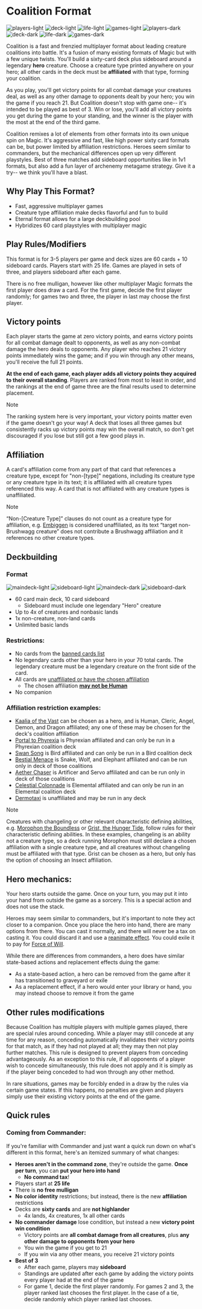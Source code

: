 # Coalition Format

![players-light](images/players_light.png#gh-light-mode-only "3-5 Players") ![deck-light](images/deck_light.png#gh-light-mode-only "60 Card Deck") ![life-light](images/life_light.png#gh-light-mode-only "25 Life") ![games-light](images/games_light.png#gh-light-mode-only "90 Minutes")
![players-dark](images/players_dark.png#gh-dark-mode-only "3-5 Players") ![deck-dark](images/deck_dark.png#gh-dark-mode-only "60 Card Deck") ![life-dark](images/life_dark.png#gh-dark-mode-only "25 Life") ![games-dark](images/games_dark.png#gh-dark-mode-only "90 Minutes")

Coalition is a fast and frenzied multiplayer format about leading creature coalitions into battle. It's a fusion of many existing formats of Magic but with a few unique twists. You'll build a sixty-card deck plus sideboard around a legendary **hero** creature. Choose a creature type printed anywhere on your hero; all other cards in the deck must be **affiliated** with that type, forming your coalition.

As you play, you'll get victory points for all combat damage your creatures deal, as well as any other damage to opponents dealt by your hero; you win the game if you reach 21. But Coalition doesn't stop with game one-- it's intended to be played as best of 3. Win or lose, you'll add all victory points you get during the game to your standing, and the winner is the player with the most at the end of the third game.

Coalition remixes a lot of elements from other formats into its own unique spin on Magic. It's aggressive and fast, like high power sixty card formats can be, but power limited by affiliation restrictions. Heroes seem similar to commanders, but the mechanical differences open up very different playstyles. Best of three matches add sideboard opportunities like in 1v1 formats, but also add a fun layer of archenemy metagame strategy. Give it a try-- we think you'll have a blast. 

## Why Play This Format?
* Fast, aggressive multiplayer games
* Creature type affiliation make decks flavorful and fun to build
* Eternal format allows for a large deckbuilding pool
* Hybridizes 60 card playstyles with multiplayer magic

## Play Rules/Modifiers
This format is for 3-5 players per game and deck sizes are 60 cards + 10 sideboard cards. Players start with 25 life. Games are played in sets of three, and players sideboard after each game.

There is no free mulligan, however like other multiplayer Magic formats the first player does draw a card. For the first game, decide the first player randomly; for games two and three, the player in last may choose the first player.

## Victory points
Each player starts the game at zero victory points, and earns victory points for all combat damage dealt to opponents, as well as any non-combat damage the hero deals to opponents. Any player who reaches 21 victory points immediately wins the game; and if you win through any other means, you'll receive the full 21 points. 

**At the end of each game, each player adds all victory points they acquired to their overall standing**. Players are ranked from most to least in order, and the rankings at the end of game three are the final results used to determine placement.

> [!NOTE] 
> The ranking system here is very important, your victory points matter even if the game doesn't go your way! A deck that loses all three games but consistently racks up victory points may win the overall match, so don't get discouraged if you lose but still got a few good plays in.


## Affiliation
A card's affiliation come from any part of that card that references a creature type, except for "non-[type]" negations, including its creature type or any creature type in its text; it is affiliated with all creature types referenced this way. A card that is not affiliated with any creature types is unaffiliated.
> [!NOTE] 
> “Non-[Creature Type]” clauses do not count as a creature type for affiliation, e.g. [Embiggen](https://scryfall.com/card/unf/137/embiggen) is considered unaffiliated, as its text “target non-Brushwagg creature” does not contribute a Brushwagg affiliation and it references no other creature types.

## Deckbuilding
### Format
![maindeck-light](images/maindeck_light.png#gh-light-mode-only "60 card main deck") ![sideboard-light](images/sideboard_light.png#gh-light-mode-only "10 card sideboard")
![maindeck-dark](images/maindeck_dark.png#gh-dark-mode-only "60 card main deck") ![sideboard-dark](images/sideboard_dark.png#gh-dark-mode-only "10 card sideboard")

* 60 card main deck, 10 card sideboard
	* Sideboard must include one legendary "Hero" creature
* Up to 4x of creatures and nonbasic lands
* 1x non-creature, non-land cards
* Unlimited basic lands

### Restrictions:
* No cards from the [banned cards list](BANLIST.MD)
* No legendary cards other than your hero in your 70 total cards. The legendary creature must be a legendary creature on the front side of the card.
* All cards are [unaffiliated or have the chosen affiliation](#Affiliation)
    * The chosen affiliation [**may not be Human**](FAQ.md#why-cant-i-choose-human-as-an-affiliation-for-my-deck)
* No companion

### Affiliation restriction examples:
* [Kaalia of the Vast](https://scryfall.com/card/2x2/235/kaalia-of-the-vast) can be chosen as a hero, and is Human, Cleric, Angel, Demon, and Dragon affiliated; any one of these may be chosen for the deck's coalition affiliation
* [Portal to Phyrexia](https://scryfall.com/card/bro/240/portal-to-phyrexia) is Phyrexian affiliated and can only be run in a Phyrexian coalition deck
* [Swan Song](https://scryfall.com/card/c16/98/swan-song) is Bird affiliated and can only be run in a Bird coalition deck
* [Bestial Menace](https://scryfall.com/card/mic/134/bestial-menace) is Snake, Wolf, and Elephant affiliated and can be run only in deck of those coalitions
* [Aether Chaser](https://scryfall.com/card/aer/76/aether-chaser) is Artificer and Servo affiliated and can be run only in deck of those coalitions
* [Celestial Colonnade](https://scryfall.com/card/uma/238/celestial-colonnade) is Elemental affiliated and can only be run in an Elemental coalition deck
* [Dermotaxi](https://scryfall.com/card/mh2/224/dermotaxi) is unaffiliated and may be run in any deck

> [!NOTE] 
> Creatures with changeling or other relevant characteristic defining abilities, e.g. [Morophon the Boundless](https://scryfall.com/card/cmm/3/morophon-the-boundless) or [Grist, the Hunger Tide](https://scryfall.com/card/mh2/202/grist-the-hunger-tide), follow rules for their characteristic defining abilities. In these examples, changeling is an ability not a creature type, so a deck running Morophon must still declare a chosen affiliation with a single creature type, and all creatures without changeling must be affiliated with that type. Grist can be chosen as a hero, but only has the option of choosing an Insect affiliation. 

## Hero mechanics:
Your hero starts outside the game. Once on your turn, you may put it into your hand from outside the game as a sorcery. This is a special action and does not use the stack.

Heroes may seem similar to commanders, but it's important to note they act closer to a companion. Once you place the hero into hand, there are many options from there. You can cast it normally, and there will never be a tax on casting it. You could discard it and use a [reanimate effect](https://scryfall.com/search?q=otag%3Areanimate+-is%3Areserved+game%3Apaper&unique=cards&as=grid&order=name). You could exile it to pay for [Force of Will](https://scryfall.com/card/dmr/50/force-of-will).

While there are differences from commanders, a hero does have similar state-based actions and replacement effects duing the game:
* As a state-based action, a hero can be removed from the game after it has transitioned to graveyard or exile
* As a replacement effect, if a hero would enter your library or hand, you may instead choose to remove it from the game

## Other rules modifications
Because Coalition has multiple players with multiple games played, there are special rules around conceding. While a player may still concede at any time for any reason, conceding automatically invalidates their victory points for that match, as if they had not played at all; they may then not play further matches. This rule is designed to prevent players from conceding advantageously. As an exception to this rule, if all opponents of a player wish to concede simultaneously, this rule does not apply and it is simply as if the player being conceded to had won through any other method. 

In rare situations, games may be forcibly ended in a draw by the rules via certain game states. If this happens, no penalties are given and players simply use their existing victory points at the end of the game.

## Quick rules

### Coming from Commander:
If you're familiar with Commander and just want a quick run down on what's different in this format, here's an itemized summary of what changes:
* **Heroes aren't in the command zone**, they're outside the game. **Once per turn**, you can **put your hero into hand**
  * **No command tax**!
* Players start at **25 life**
* There is **no free mulligan**
* **No color identity** restrictions; but instead, there is the new **affiliation** restrictions
* Decks are **sixty cards** and are **not highlander**
  * 4x lands, 4x creatures, 1x all other cards  
* **No commander damage** lose condition, but instead a new **victory point win condition**
  * Victory points are **all combat damage from all creatures**, plus **any other damage to opponents from your hero**
  * You win the game if you get to 21
  * If you win via any other means, you receive 21 victory points
* **Best of 3**
  * After each game, players may **sideboard**
  * Standings are updated after each game by adding the victory points every player had at the end of the game
  * For game 1, decide the first player randomly. For games 2 and 3, the player ranked last chooses the first player. In the case of a tie, decide randomly which player ranked last chooses.
